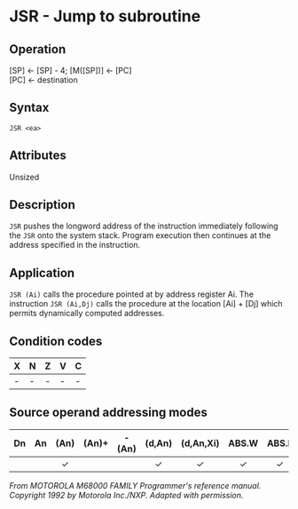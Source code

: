 # JSR - Jump to subroutine

## Operation
[SP] ← [SP] - 4; [M([SP])] ← [PC]<br/>
[PC] ← destination

## Syntax
```assembly
JSR <ea>
```

## Attributes
Unsized

## Description
`JSR` pushes the longword address of the instruction immediately
following the `JSR` onto the system stack. Program execution then
continues at the address specified in the instruction.

## Application
`JSR (Ai)` calls the procedure pointed at by address register Ai.
The instruction `JSR (Ai,Dj)` calls the procedure at the location
[Ai] + [Dj] which permits dynamically computed addresses.

## Condition codes
|X|N|Z|V|C|
|--|--|--|--|--|
|-|-|-|-|-|

## Source operand addressing modes
|Dn|An|(An)|(An)+|-(An)|(d,An)|(d,An,Xi)|ABS.W|ABS.L|(d,PC)|(d,PC,Xn)|imm|
|:-:|:-:|:-:|:-:|:-:|:-:|:-:|:-:|:-:|:-:|:-:|:-:|
|||✓|||✓|✓|✓|✓|✓|✓||

*From MOTOROLA M68000 FAMILY Programmer's reference manual. Copyright 1992 by Motorola Inc./NXP. Adapted with permission.*